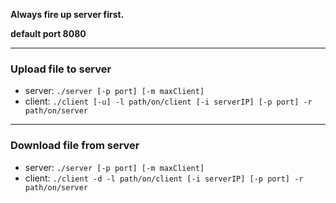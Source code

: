 **Always fire up server first.**

**default port 8080**

---

### Upload file to server

- server: `./server [-p port] [-m maxClient]`
- client: `./client [-u] -l path/on/client [-i serverIP] [-p port] -r path/on/server`

---

### Download file from server

- server: `./server [-p port] [-m maxClient]`
- client: `./client -d -l path/on/client [-i serverIP] [-p port] -r path/on/server`
